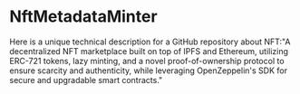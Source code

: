 # NftMetadataMinter
Here is a unique technical description for a GitHub repository about NFT:"A decentralized NFT marketplace built on top of IPFS and Ethereum, utilizing ERC-721 tokens, lazy minting, and a novel proof-of-ownership protocol to ensure scarcity and authenticity, while leveraging OpenZeppelin's SDK for secure and upgradable smart contracts."
